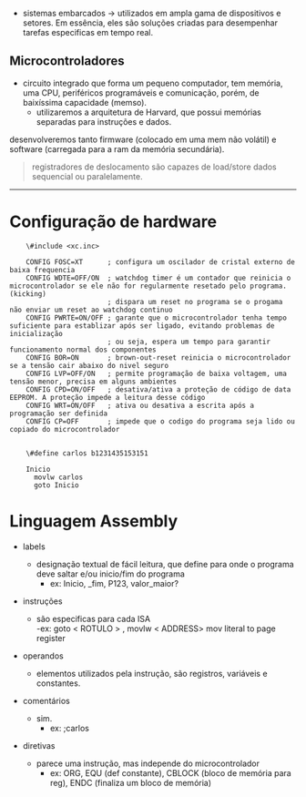 
- sistemas embarcados → utilizados em ampla gama de dispositivos e setores. Em essência, eles são soluções criadas para desempenhar tarefas especificas em tempo real.

## Microcontroladores

- circuito integrado que forma um pequeno computador, tem memória, uma CPU, periféricos programáveis e comunicação, porém, de baixíssima capacidade (memso).
    - utilizaremos a arquitetura de Harvard, que possui memórias separadas para instruções e dados.

desenvolveremos tanto firmware (colocado em uma mem não volátil) e software (carregada para a ram da memória secundária).

> registradores de deslocamento são capazes de load/store dados sequencial ou paralelamente.

---

# Configuração de hardware

```Assembly
    \#include <xc.inc>

    CONFIG FOSC=XT      ; configura um oscilador de cristal externo de baixa frequencia
    CONFIG WDTE=OFF/ON  ; watchdog timer é um contador que reinicia o microcontrolador se ele não for regularmente resetado pelo programa. (kicking)
                        ; dispara um reset no programa se o progama não enviar um reset ao watchdog continuo
    CONFIG PWRTE=ON/OFF ; garante que o microcontrolador tenha tempo suficiente para establizar após ser ligado, evitando problemas de inicialização
                        ; ou seja, espera um tempo para garantir funcionamento normal dos componentes
    CONFIG BOR=ON       ; brown-out-reset reinicia o microcontrolador se a tensão cair abaixo do nivel seguro
    CONFIG LVP=OFF/ON   ; permite programação de baixa voltagem, uma tensão menor, precisa em alguns ambientes
    CONFIG CPD=ON/OFF   ; desativa/ativa a proteção de código de data EEPROM. A proteção impede a leitura desse código
    CONFIG WRT=ON/OFF   ; ativa ou desativa a escrita após a programação ser definida
    CONFIG CP=OFF       ; impede que o codigo do programa seja lido ou copiado do microcontrolador


    \#define carlos b1231435153151

    Inicio
      movlw carlos
      goto Inicio
```

# Linguagem Assembly

- labels
    - designação textual de fácil leitura, que define para onde o programa deve saltar e/ou inicio/fim do programa
        - ex: Inicio, _fim, P123, valor_maior?
- instruções
    - são especificas para cada ISA  
        -ex: goto < ROTULO > , movlw < ADDRESS> mov literal to page register  
        
- operandos
    - elementos utilizados pela instrução, são registros, variáveis e constantes.
- comentários
    - sim.
        - ex: ;carlos
- diretivas
    - parece uma instrução, mas independe do microcontrolador
        - ex: ORG, EQU (def constante), CBLOCK (bloco de memória para reg), ENDC (finaliza um bloco de memória)